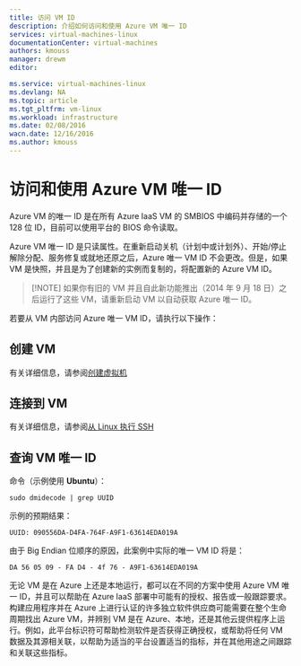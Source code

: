 ```yaml
---
title: 访问 VM ID
description: 介绍如何访问和使用 Azure VM 唯一 ID
services: virtual-machines-linux
documentationCenter: virtual-machines
authors: kmouss
manager: drewm
editor: 

ms.service: virtual-machines-linux
ms.devlang: NA
ms.topic: article
ms.tgt_pltfrm: vm-linux
ms.workload: infrastructure
ms.date: 02/08/2016
wacn.date: 12/16/2016
ms.author: kmouss
---
```


# 访问和使用 Azure VM 唯一 ID

Azure VM 的唯一 ID 是在所有 Azure IaaS VM 的 SMBIOS 中编码并存储的一个 128 位 ID，目前可以使用平台的 BIOS 命令读取。

Azure VM 唯一 ID 是只读属性。在重新启动关机（计划中或计划外）、开始/停止解除分配、服务修复或就地还原之后，Azure 唯一 VM ID 不会更改。但是，如果 VM 是快照，并且是为了创建新的实例而复制的，将配置新的 Azure VM ID。

> [!NOTE] 如果你有旧的 VM 并且自此新功能推出（2014 年 9 月 18 日）之后运行了这些 VM，请重新启动 VM 以自动获取 Azure 唯一 ID。

若要从 VM 内部访问 Azure 唯一 VM ID，请执行以下操作：

## 创建 VM

有关详细信息，请参阅[创建虚拟机](./virtual-machines-linux-creation-choices.md)

## 连接到 VM

有关详细信息，请参阅[从 Linux 执行 SSH](./virtual-machines-linux-mac-create-ssh-keys.md)

## 查询 VM 唯一 ID

命令（示例使用 **Ubuntu**）：

    sudo dmidecode | grep UUID

示例的预期结果：

    UUID: 090556DA-D4FA-764F-A9F1-63614EDA019A

由于 Big Endian 位顺序的原因，此案例中实际的唯一 VM ID 将是：

    DA 56 05 09 - FA D4 - 4f 76 - A9F1-63614EDA019A

无论 VM 是在 Azure 上还是本地运行，都可以在不同的方案中使用 Azure VM 唯一 ID，并且可以帮助在 Azure IaaS 部署中可能有的授权、报告或一般跟踪要求。构建应用程序并在 Azure 上进行认证的许多独立软件供应商可能需要在整个生命周期找出 Azure VM，并辨别 VM 是在 Azure、本地，还是其他云提供程序上运行。例如，此平台标识符可帮助检测软件是否获得正确授权，或帮助将任何 VM 数据及其源相关联，以帮助为适当的平台设置适当的指标，并在其他用途之间跟踪和关联这些指标。

<!---HONumber=Mooncake_Quality_Review_1202_2016-->
